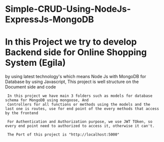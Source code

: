 # Simple-CRUD-Using-NodeJs-ExpressJs-MongoDB

  # In this Project we try to develop Backend side for Online Shopping System (Egila)
  by using latest technology's which means Node Js with MongoDB for Database by using Javascript,
     This project is well structure on the Document side and code 

     In this project we have main 3 folders such as models for database schema for MongoDB using mongoose, And 
     Controllers for all functions or methods using the models and the last one is routes, use for end point of the every methods that access by the frontend

     For Authentication and Authorization purpose, we use JWT TOken, so every end point need to authorized to access it, otherwise it can't.

     The Port of this project is "http://localhost:5000"